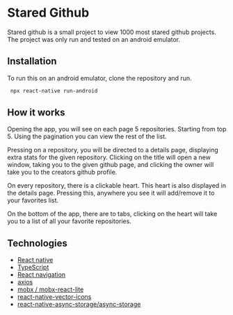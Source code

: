 # Stared Github

Stared github is a small project to view 1000 most stared github projects. The project was only run and tested on an android emulator.

## Installation
To run this on an android emulator, clone the repository and run.

```bash
 npx react-native run-android
```

## How it works

Opening the app, you will see on each page 5 repositories. Starting from top 5. Using the pagination you can view the rest of the list. 

Pressing on a repository, you will be directed to a details page, displaying extra stats for the given repository. Clicking on the title will open a new window, taking you to the given github page, and clicking the owner will take you to the creators github profile. 

On every repository, there is a clickable heart. This heart is also displayed in the details page. Pressing this, anywhere you see it will add/remove it to your favorites list.

On the bottom of the app, there are to tabs, clicking on the heart will take you to a list of all your favorite repositories.


## Technologies

- [React native](https://reactnative.dev/)
- [TypeScript](https://www.typescriptlang.org/)
- [React navigation](https://reactnavigation.org/)
- [axios](https://www.axios.com/)
- [mobx / mobx-react-lite](https://mobx.js.org/actions.html)
- [react-native-vector-icons](https://github.com/oblador/react-native-vector-icons)
- [react-native-async-storage/async-storage](https://react-native-async-storage.github.io/async-storage/docs/install/)
